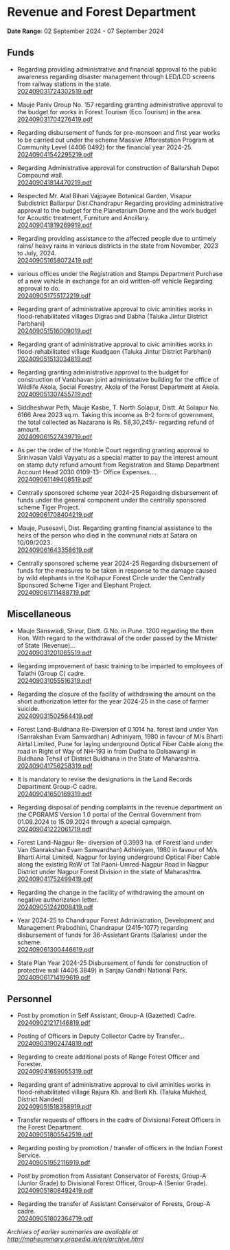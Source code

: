 # Revenue and Forest Department

**Date Range**: 02 September 2024 - 07 September 2024


## Funds
- Regarding providing administrative and financial approval to the public awareness regarding disaster management through LED/LCD screens from railway stations in the state.\
  [202409031724302519.pdf](https://gr.maharashtra.gov.in/Site/Upload/Government%20Resolutions/English/202409031724302519.pdf)

- Mauje Paniv Group No. 157 regarding granting administrative approval to the budget for works in Forest Tourism (Eco Tourism) in the area.\
  [202409031704276419.pdf](https://gr.maharashtra.gov.in/Site/Upload/Government%20Resolutions/English/202409031704276419.pdf)

- Regarding disbursement of funds for pre-monsoon and first year works to be carried out under the scheme Massive  Afforestation Program at Community Level (4406 0492) for the financial year 2024-25.\
  [202409041542295219.pdf](https://gr.maharashtra.gov.in/Site/Upload/Government%20Resolutions/English/202409041542295219.pdf)

- Regarding Administrative approval for construction of Ballarshah Depot Compound wall.\
  [202409041814470219.pdf](https://gr.maharashtra.gov.in/Site/Upload/Government%20Resolutions/English/202409041814470219.pdf)

- Respected Mr. Atal Bihari Vajpayee Botanical Garden, Visapur Subdistrict Ballarpur Dist.Chandrapur Regarding providing administrative approval to the budget for the Planetarium Dome and the work budget for Acoustic treatment, Furniture and Ancillary.\
  [202409041819269919.pdf](https://gr.maharashtra.gov.in/Site/Upload/Government%20Resolutions/English/202409041819269919.pdf)

- Regarding providing assistance to the affected people due to untimely rains/ heavy rains in various districts in the state from November, 2023 to July, 2024.\
  [202409051658072419.pdf](https://gr.maharashtra.gov.in/Site/Upload/Government%20Resolutions/English/202409051658072419.pdf)

- various offices under the Registration and Stamps Department Purchase of a new vehicle in exchange for an old written-off vehicle Regarding approval to do.\
  [202409051755172219.pdf](https://gr.maharashtra.gov.in/Site/Upload/Government%20Resolutions/English/202409051755172219.pdf)

- Regarding grant of administrative approval to civic aminities works in flood-rehabilitated villages Digras and Dabha (Taluka Jintur District Parbhani)\
  [202409051516009019.pdf](https://gr.maharashtra.gov.in/Site/Upload/Government%20Resolutions/English/202409051516009019.pdf)

- Regarding grant of administrative approval to civic aminities works in flood-rehabilitated village Kuadgaon (Taluka Jintur District Parbhani)\
  [202409051513034819.pdf](https://gr.maharashtra.gov.in/Site/Upload/Government%20Resolutions/English/202409051513034819.pdf)

- Regarding granting administrative approval to the budget for construction of Vanbhavan joint administrative building for the office of Wildlife Akola, Social Forestry, Akola of the Forest Department at Akola.\
  [202409051307455719.pdf](https://gr.maharashtra.gov.in/Site/Upload/Government%20Resolutions/English/202409051307455719.pdf)

- Siddheshwar Peth, Mauje Kasbe, T. North Solapur, Distt. At Solapur No. 6166 Area 2023 sq.m. Taking this income as B-2 form of government, the total collected as Nazarana is Rs. 58,30,245/- regarding refund of amount.\
  [202409061527439719.pdf](https://gr.maharashtra.gov.in/Site/Upload/Government%20Resolutions/English/202409061527439719...pdf)

- As per the order of the Honble Court regarding granting approval to Srinivasan Valdi Vayyatu as a special matter to pay the interest amount on stamp duty refund amount from Registration and Stamp Department Account Head 2030 0109-13- Office Expenses....\
  [202409061149408519.pdf](https://gr.maharashtra.gov.in/Site/Upload/Government%20Resolutions/English/202409061149408519.pdf)

- Centrally sponsored scheme year 2024-25 Regarding disbursement of funds under the general component under the centrally sponsored scheme Tiger Project.\
  [202409061708404219.pdf](https://gr.maharashtra.gov.in/Site/Upload/Government%20Resolutions/English/202409061708404219.pdf)

- Mauje, Pusesavli, Dist. Regarding granting financial assistance to the heirs of the person who died in the communal riots at Satara on 10/09/2023.\
  [202409061643358619.pdf](https://gr.maharashtra.gov.in/Site/Upload/Government%20Resolutions/English/202409061643358619.pdf)

- Centrally sponsored scheme year 2024-25 Regarding disbursement of funds for the measures to be taken in response to the damage caused by wild elephants in the Kolhapur Forest Circle under the Centrally Sponsored Scheme Tiger and Elephant Project.\
  [202409061711488719.pdf](https://gr.maharashtra.gov.in/Site/Upload/Government%20Resolutions/English/202409061711488719.pdf)

## Miscellaneous
- Mauje Sanswadi, Shirur, Distt. G.No. in Pune. 1200 regarding the then Hon. With regard to the withdrawal of the order passed by the Minister of State (Revenue)...\
  [202409031201065519.pdf](https://gr.maharashtra.gov.in/Site/Upload/Government%20Resolutions/English/202409031201065519.pdf)

- Regarding improvement of basic training to be imparted to employees of Talathi (Group C) cadre.\
  [202409031055516319.pdf](https://gr.maharashtra.gov.in/Site/Upload/Government%20Resolutions/English/202409031055516319.pdf)

- Regarding the closure of the facility of withdrawing the amount on the short authorization letter for the year 2024-25 in the case of farmer suicide.\
  [202409031502564419.pdf](https://gr.maharashtra.gov.in/Site/Upload/Government%20Resolutions/English/202409031502564419.pdf)

- Forest Land-Buldhana Re-Diversion of 0.1014 ha. forest land under Van (Sanrakshan Evam Samvardhan) Adhiniyam, 1980 in favour of M/s Bharti Airtal Limited, Pune  for laying underground Optical Fiber Cable along the road in Right of Way of NH-193 in from Dudha to Dalsawangi in Buldhana Tehsil of District Buldhana in the State of Maharashtra.\
  [202409041756258319.pdf](https://gr.maharashtra.gov.in/Site/Upload/Government%20Resolutions/English/202409041756258319.pdf)

- It is mandatory to revise the designations in the Land Records Department Group-C cadre.\
  [202409041650169319.pdf](https://gr.maharashtra.gov.in/Site/Upload/Government%20Resolutions/English/202409041650169319...pdf)

- Regarding disposal of pending complaints in the revenue department on the CPGRAMS Version 1.0 portal of the Central Government from 01.09.2024 to 15.09.2024 through a special campaign.\
  [202409041222061719.pdf](https://gr.maharashtra.gov.in/Site/Upload/Government%20Resolutions/English/202409041222061719.pdf)

- Forest Land-Nagpur Re- diversion of 0.3993 ha. of Forest land under Van (Sanrakshan Evam Samvardhan) Adhiniyam, 1980 in favour of M/s Bharti Airtal Limited, Nagpur for laying underground Optical Fiber Cable along the existing RoW of Tal Paoni-Umred-Nagpur Road in Nagpur District under Nagpur Forest Division in the state of Maharashtra.\
  [202409041752499419.pdf](https://gr.maharashtra.gov.in/Site/Upload/Government%20Resolutions/English/202409041752499419.pdf)

- Regarding the change in the facility of withdrawing the amount on negative authorization letter.\
  [202409051242008419.pdf](https://gr.maharashtra.gov.in/Site/Upload/Government%20Resolutions/English/202409051242008419.pdf)

- Year 2024-25 to Chandrapur Forest Administration, Development and Management Prabodhini, Chandrapur (2415-1077) regarding disbursement of funds for 36-Assistant Grants (Salaries) under the scheme.\
  [202409061300446619.pdf](https://gr.maharashtra.gov.in/Site/Upload/Government%20Resolutions/English/202409061300446619.pdf)

- State Plan Year 2024-25 Disbursement of funds for construction of protective wall (4406 3849) in Sanjay Gandhi National Park.\
  [202409061714199619.pdf](https://gr.maharashtra.gov.in/Site/Upload/Government%20Resolutions/English/202409061714199619.pdf)

## Personnel
- Post by promotion in Self Assistant, Group-A (Gazetted) Cadre.\
  [202409021217146819.pdf](https://gr.maharashtra.gov.in/Site/Upload/Government%20Resolutions/English/202409021217146819.pdf)

- Posting of Officers in Deputy Collector Cadre by Transfer...\
  [202409031902474819.pdf](https://gr.maharashtra.gov.in/Site/Upload/Government%20Resolutions/English/202409031902474819.pdf)

- Regarding to create additional posts of Range Forest Officer and Forester.\
  [202409041659055319.pdf](https://gr.maharashtra.gov.in/Site/Upload/Government%20Resolutions/English/202409041659055319.pdf)

- Regarding grant of administrative approval to civil aminities works in flood-rehabilitated village Rajura Kh. and Berli Kh. (Taluka Mukhed, District Nanded)\
  [202409051518358919.pdf](https://gr.maharashtra.gov.in/Site/Upload/Government%20Resolutions/English/202409051518358919.pdf)

- Transfer requests of officers in the cadre of Divisional Forest Officers in the Forest Department.\
  [202409051805542519.pdf](https://gr.maharashtra.gov.in/Site/Upload/Government%20Resolutions/English/202409051805542519.pdf)

- Regarding posting by promotion / transfer of officers in the Indian Forest Service.\
  [202409051952116919.pdf](https://gr.maharashtra.gov.in/Site/Upload/Government%20Resolutions/English/202409051952116919.pdf)

- Post by promotion from Assistant Conservator of Forests, Group-A (Junior Grade) to Divisional Forest Officer, Group-A (Senior Grade).\
  [202409051808492419.pdf](https://gr.maharashtra.gov.in/Site/Upload/Government%20Resolutions/English/202409051808492419.pdf)

- Regarding the transfer of Assistant Conservator of Forests, Group-A cadre.\
  [202409051802364719.pdf](https://gr.maharashtra.gov.in/Site/Upload/Government%20Resolutions/English/202409051802364719.pdf)


*Archives of earlier summaries are available at http://mahsummary.orgpedia.in/en/archive.html*